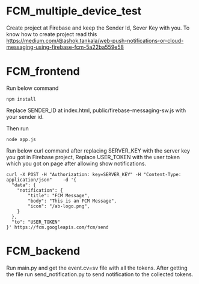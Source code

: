 # FCM_multiple_device_test

Create project at Firebase and keep the Sender Id, Sever Key with you. To know how to create project read this https://medium.com/@ashok.tankala/web-push-notifications-or-cloud-messaging-using-firebase-fcm-5a22ba559e58

# FCM_frontend

Run below command
```
npm install
```

Replace SENDER_ID at index.html, public/firebase-messaging-sw.js with your sender id.

Then run
```
node app.js
```

Run below curl command after replacing SERVER_KEY with the server key you got in Firebase project, Replace USER_TOKEN with the user token which you got on page after allowing show notifications.
```
curl -X POST -H "Authorization: key=SERVER_KEY" -H "Content-Type: application/json"    -d '{
  "data": {
    "notification": {
        "title": "FCM Message",
        "body": "This is an FCM Message",
        "icon": "/ab-logo.png",
    }
  },
  "to": "USER_TOKEN"
}' https://fcm.googleapis.com/fcm/send
```


# FCM_backend

Run main.py and get the event.cv=sv file with all the tokens.
After getting the file run send_notification.py to send notification to the collected tokens.
